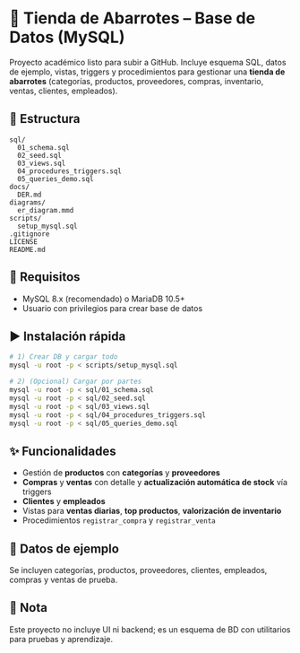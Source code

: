 
# 🛒 Tienda de Abarrotes – Base de Datos (MySQL)

Proyecto académico listo para subir a GitHub. Incluye esquema SQL, datos de ejemplo, vistas, triggers y procedimientos para gestionar una **tienda de abarrotes** (categorías, productos, proveedores, compras, inventario, ventas, clientes, empleados).

## 📂 Estructura
```
sql/
  01_schema.sql
  02_seed.sql
  03_views.sql
  04_procedures_triggers.sql
  05_queries_demo.sql
docs/
  DER.md
diagrams/
  er_diagram.mmd
scripts/
  setup_mysql.sql
.gitignore
LICENSE
README.md
```

## 🚀 Requisitos
- MySQL 8.x (recomendado) o MariaDB 10.5+
- Usuario con privilegios para crear base de datos

## ▶️ Instalación rápida
```bash
# 1) Crear DB y cargar todo
mysql -u root -p < scripts/setup_mysql.sql

# 2) (Opcional) Cargar por partes
mysql -u root -p < sql/01_schema.sql
mysql -u root -p < sql/02_seed.sql
mysql -u root -p < sql/03_views.sql
mysql -u root -p < sql/04_procedures_triggers.sql
mysql -u root -p < sql/05_queries_demo.sql
```

## ✨ Funcionalidades
- Gestión de **productos** con **categorías** y **proveedores**
- **Compras** y **ventas** con detalle y **actualización automática de stock** vía triggers
- **Clientes** y **empleados**
- Vistas para **ventas diarias**, **top productos**, **valorización de inventario**
- Procedimientos `registrar_compra` y `registrar_venta`

## 🧪 Datos de ejemplo
Se incluyen categorías, productos, proveedores, clientes, empleados, compras y ventas de prueba.

## 🔐 Nota
Este proyecto no incluye UI ni backend; es un esquema de BD con utilitarios para pruebas y aprendizaje.
